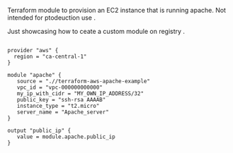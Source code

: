 Terraform module to provision an EC2 instance that is running apache. Not intended for ptodeuction use .


Just showcasing how to ceate a custom module on registry .


```hcl

provider "aws" {
  region = "ca-central-1"
}

module "apache" {
   source = ".//terraform-aws-apache-example"
   vpc_id = "vpc-000000000000"
   my_ip_with_cidr = "MY_OWN_IP_ADDRESS/32"
   public_key = "ssh-rsa AAAAB"
   instance_type = "t2.micro"
   server_name = "Apache_server"
}

output "public_ip" {
   value = module.apache.public_ip
}

```